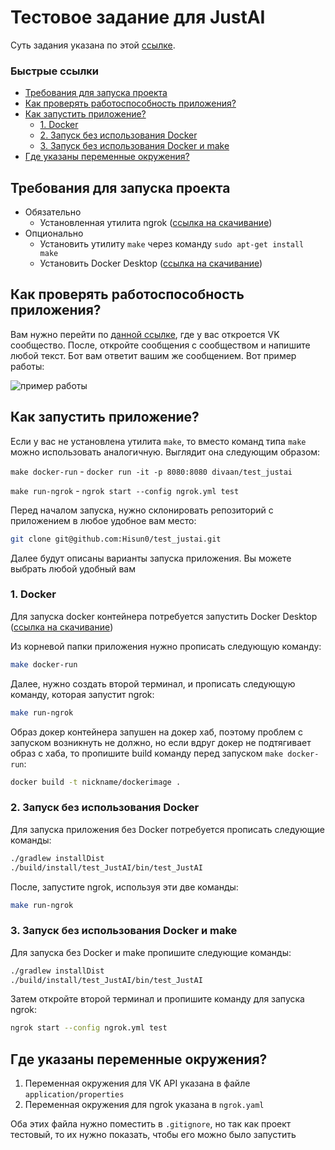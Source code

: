 # Тестовое задание для JustAI

Суть задания указана по этой [ссылке](https://docs.google.com/document/d/1x_EEtb1AbU83dlJHVnI4GYkoSnGmXYmzqoM6q_BceF0/edit).

### Быстрые ссылки

- [Требования для запуска проекта](#требования-для-запуска-проекта)
- [Как проверять работоспособность приложения?](#как-проверять-работоспособность-приложения)
- [Как запустить приложение?](#как-запустить-приложение)
  - [1. Docker](#1-docker)
  - [2. Запуск без использования Docker](#2-запуск-без-использования-docker)
  - [3. Запуск без использования Docker и make](#3-запуск-без-использования-docker-и-make)
- [Где указаны переменные окружения?](#где-указаны-переменные-окружения)

## Требования для запуска проекта
- Обязательно
  - Установленная утилита ngrok ([ссылка на скачивание](https://ngrok.com/download))
- Опционально
  - Установить утилиту `make` через команду `sudo apt-get install make`
  - Установить Docker Desktop ([ссылка на скачивание](https://www.docker.com/products/docker-desktop/))

## Как проверять работоспособность приложения?

Вам нужно перейти по [данной ссылке](https://vk.com/club226051575), где у вас откроется VK сообщество. После, откройте сообщения с сообществом и напишите любой текст. Бот вам ответит вашим же сообщением. Вот пример работы:

![пример работы](https://i.ibb.co/G2xxjy2/image.png)

## Как запустить приложение?

Если у вас не установлена утилита `make`, то вместо команд типа `make` можно использовать аналогичную. Выглядит она следующим образом:

`make docker-run` - `docker run -it -p 8080:8080 divaan/test_justai`

`make run-ngrok` - `ngrok start --config ngrok.yml test`

Перед началом запуска, нужно склонировать репозиторий с приложением в любое удобное вам место:

```bash
git clone git@github.com:Hisun0/test_justai.git
```

Далее будут описаны варианты запуска приложения. Вы можете выбрать любой удобный вам

### 1. Docker

Для запуска docker контейнера потребуется запустить Docker Desktop ([ссылка на скачивание](https://www.docker.com/products/docker-desktop/))

Из корневой папки приложения нужно прописать следующую команду:

```bash
make docker-run
```

Далее, нужно создать второй терминал, и прописать следующую команду, которая запустит ngrok:

```bash
make run-ngrok
```

Образ докер контейнера запушен на докер хаб, поэтому проблем с запуском возникнуть не должно, но если вдруг докер не подтягивает образ с хаба, то пропишите build команду перед запуском `make docker-run`:

```bash
docker build -t nickname/dockerimage .
```

### 2. Запуск без использования Docker

Для запуска приложения без Docker потребуется прописать следующие команды:

```bash
./gradlew installDist
./build/install/test_JustAI/bin/test_JustAI
```

После, запустите ngrok, используя эти две команды:

```bash
make run-ngrok
```

### 3. Запуск без использования Docker и make

Для запуска без Docker и make пропишите следующие команды:

```bash
./gradlew installDist
./build/install/test_JustAI/bin/test_JustAI
```

Затем откройте второй терминал и пропишите команду для запуска ngrok:

```bash
ngrok start --config ngrok.yml test
```

## Где указаны переменные окружения?

1. Переменная окружения для VK API указана в файле `application/properties`
2. Переменная окружения для ngrok указана в `ngrok.yaml`

Оба этих файла нужно поместить в `.gitignore`, но так как проект тестовый, то их нужно показать, чтобы его можно было запустить
